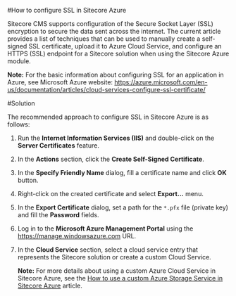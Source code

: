 #How to configure SSL in Sitecore Azure

Sitecore CMS supports configuration of the Secure Socket Layer (SSL) encryption to secure the data sent across the internet.
The current article provides a list of techniques that can be used to manually create a self-signed SSL certificate, upload it to Azure Cloud Service, and configure an HTTPS (SSL) endpoint for a Sitecore solution when using the Sitecore Azure module.

**Note:** For the basic information about configuring SSL for an application in Azure, see Microsoft Azure website: 
https://azure.microsoft.com/en-us/documentation/articles/cloud-services-configure-ssl-certificate/

#Solution

The recommended approach to configure SSL in Sitecore Azure is as follows:

1. Run the **Internet Information Services (IIS)** and double-click on the **Server Certificates** feature.

2. In the **Actions** section, click the **Create Self-Signed Certificate**.

3. In the **Specify Friendly Name** dialog, fill a certificate name and click **OK** button.

4. Right-click on the created certificate and select **Export...** menu.

5. In the **Export Certificate** dialog, set a path for the `*.pfx` file (private key) and fill the **Password** fields.

6. Log in to the **Microsoft Azure Management Portal** using the https://manage.windowsazure.com URL.

7. In the **Cloud Service** section, select a cloud service entry that represents the Sitecore solution or create a custom Cloud Service.

   **Note:** For more details about using a custom Azure Cloud Service in Sitecore Azure, see the [How to use a custom Azure Storage Service in Sitecore Azure](how-to-use-a-custom-azure-cloud-service-in-sitecore-azure.md) article.